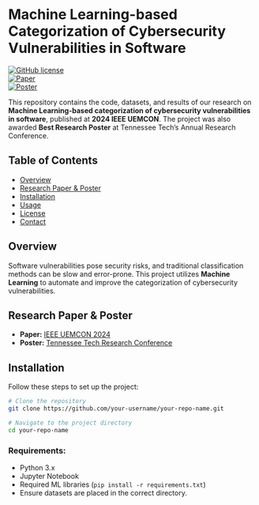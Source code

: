 # Machine Learning-based Categorization of Cybersecurity Vulnerabilities in Software

[![GitHub license](https://img.shields.io/badge/License-MIT-blue.svg)](https://github.com/your-username/your-repo-name/blob/main/LICENSE)  
[![Paper](https://img.shields.io/badge/Paper-PDF-red.svg)](https://ieeexplore.ieee.org/stamp/stamp.jsp?arnumber=10754709)  
[![Poster](https://img.shields.io/badge/Poster-PDF-orange.svg)](https://scholar.google.com/citations?view_op=view_citation&hl=en&user=fk1n8VQAAAAJ&citation_for_view=fk1n8VQAAAAJ:qjMakFHDy7sC)

This repository contains the code, datasets, and results of our research on **Machine Learning-based categorization of cybersecurity vulnerabilities in software**, published at **2024 IEEE UEMCON**. The project was also awarded **Best Research Poster** at Tennessee Tech’s Annual Research Conference.

## Table of Contents
- [Overview](#overview)
- [Research Paper & Poster](#research-paper--poster)
- [Installation](#installation)
- [Usage](#usage)
- [License](#license)
- [Contact](#contact)

## Overview
Software vulnerabilities pose security risks, and traditional classification methods can be slow and error-prone. This project utilizes **Machine Learning** to automate and improve the categorization of cybersecurity vulnerabilities.

## Research Paper & Poster
- **Paper:** [IEEE UEMCON 2024](https://ieeexplore.ieee.org/stamp/stamp.jsp?arnumber=10754709)  
- **Poster:** [Tennessee Tech Research Conference](https://scholar.google.com/citations?view_op=view_citation&hl=en&user=fk1n8VQAAAAJ&citation_for_view=fk1n8VQAAAAJ:qjMakFHDy7sC)

## Installation
Follow these steps to set up the project:
```bash
# Clone the repository
git clone https://github.com/your-username/your-repo-name.git

# Navigate to the project directory
cd your-repo-name
```
### Requirements:
- Python 3.x
- Jupyter Notebook
- Required ML libraries (`pip install -r requirements.txt`)
- Ensure datasets are placed in the correct directory.

